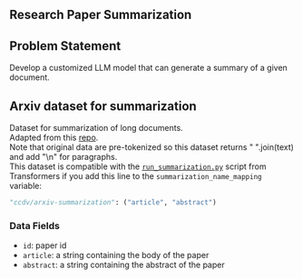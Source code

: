## Research Paper Summarization

## Problem Statement

Develop a customized LLM model that can generate a summary of a given document.

## Arxiv dataset for summarization

Dataset for summarization of long documents.\
Adapted from this [repo](https://github.com/armancohan/long-summarization).\
Note that original data are pre-tokenized so this dataset returns " ".join(text) and add "\n" for paragraphs. \
This dataset is compatible with the [`run_summarization.py`](https://github.com/huggingface/transformers/tree/master/examples/pytorch/summarization) script from Transformers if you add this line to the `summarization_name_mapping` variable:
```python
"ccdv/arxiv-summarization": ("article", "abstract")
```

### Data Fields

- `id`: paper id
- `article`: a string containing the body of the paper
- `abstract`: a string containing the abstract of the paper

